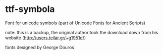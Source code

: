 # ttf-symbola
Font for unicode symbols (part of Unicode Fonts for Ancient Scripts)

note: this is a backup, the original author took the download down from his website (http://users.teilar.gr/~g1951d/)

fonts designed by George Douros

